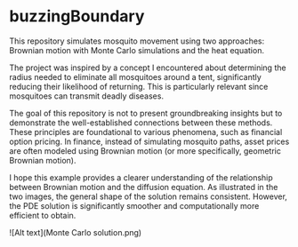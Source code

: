 # buzzingBoundary

This repository simulates mosquito movement using two approaches: Brownian motion with Monte Carlo simulations and the heat equation.

The project was inspired by a concept I encountered about determining the radius needed to eliminate all mosquitoes around a tent, significantly reducing their likelihood of returning. This is particularly relevant since mosquitoes can transmit deadly diseases.

The goal of this repository is not to present groundbreaking insights but to demonstrate the well-established connections between these methods. These principles are foundational to various phenomena, such as financial option pricing. In finance, instead of simulating mosquito paths, asset prices are often modeled using Brownian motion (or more specifically, geometric Brownian motion).

I hope this example provides a clearer understanding of the relationship between Brownian motion and the diffusion equation. As illustrated in the two images, the general shape of the solution remains consistent. However, the PDE solution is significantly smoother and computationally more efficient to obtain.

![Alt text](Monte Carlo solution.png)
